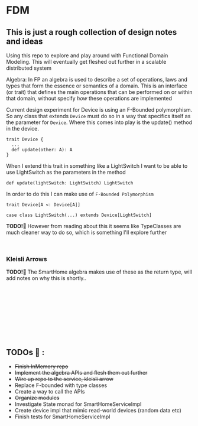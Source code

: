 # FDM

## This is just a rough collection of design notes and ideas


Using this repo to explore and play around with Functional Domain Modeling.
This will eventually get fleshed out further in a scalable distributed system

Algebra:
In FP an algebra is used to describe a set of operations, laws and types that form the essence
or semantics of a domain.  This is an interface (or trait) that defines the 
main operations that can be performed on or within that domain, without specify *how* these operations
are implemented

Current design experiment for Device is using an F-Bounded polymorphism. So any class that extends
`Device` must do so in a way that specifics itself as the parameter for `Device`.  Where this comes into play
is the update() method in the device. 

```
trait Device {
  ...
  def update(other: A): A
}
```

When I extend this trait in something like a LightSwitch I want to be able to use LightSwitch as the parameters
in the method
```
def update(lightSwitch: LightSwitch) LightSwitch
```
In order to do this I can make use of `F-Bounded Polymorphism`
```
trait Device[A <: Device[A]] 

case class LightSwitch(...) extends Device[LightSwitch]
```

<b>TODO!🧠 </b>However from reading about this it seems like TypeClasses are much cleaner way to do so, which is something I'll explore further

<br>

### Kleisli Arrows
<b>TODO!🧠 </b> The SmartHome algebra makes use of these as the return type,  will add notes on why this is shortly..



<br>
<br>
<br>
<br>
<br>
<br>
<br>
<br>


## <b>TODOs 🧠</b> :
  - ~~Finish InMemory repo~~
  - ~~Implement the algebra APIs and flesh them out further~~
  - ~~Wire up repo to the service, kleisli arrow~~
  - Replace F-bounded with type classes
  - Create a way to call the APIs
  - ~~Organize modules~~
  - Investigate State monad for SmartHomeServiceImpl
  - Create device impl that mimic read-world devices (random data etc)
  - Finish tests for SmartHomeServiceImpl